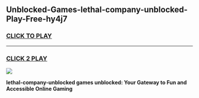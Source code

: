 
## Unblocked-Games-lethal-company-unblocked-Play-Free-hy4j7
<h3>
<a href="https://premium76.site?title=lethal-company-unblocked&ref=19M">CLICK TO PLAY</a></h3>
<hr>

<h3>
<a href="https://premium76.site?title=lethal-company-unblocked&ref=19M">CLICK 2 PLAY</a>
  
</h3>

<a href="https://premium76.site?title=lethal-company-unblocked&ref=19M"><img src="https://clearcache.store/games.png"></a>


**lethal-company-unblocked games unblocked: Your Gateway to Fun and Accessible Online Gaming**
